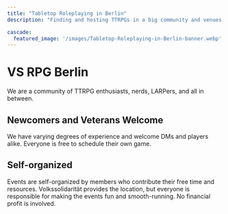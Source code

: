 ```yaml
---
title: "Tabletop Roleplaying in Berlin"
description: "Finding and hosting TTRPGs in a big community and venues of Volkssolidarität"

cascade:
  featured_image: '/images/Tabletop-Roleplaying-in-Berlin-banner.webp'
---
```


# VS RPG Berlin

We are a community of TTRPG enthusiasts, nerds, LARPers, and all in between.

## Newcomers and Veterans Welcome

We have varying degrees of experience and welcome DMs and players alike. Everyone is free to schedule their own game.

## Self-organized

Events are self-organized by members who contribute their free time and resources. Volkssolidarität provides the location, but everyone is responsible for making the events fun and smooth-running. No financial profit is involved.
